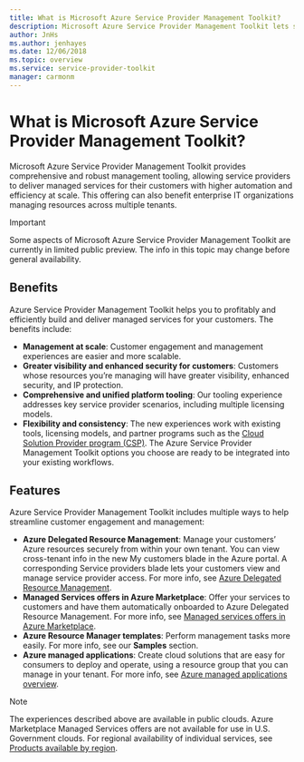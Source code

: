 ```yaml
---
title: What is Microsoft Azure Service Provider Management Toolkit?
description: Microsoft Azure Service Provider Management Toolkit lets service providers deliver managed services for their customers with higher automation and efficiency at scale.
author: JnHs
ms.author: jenhayes
ms.date: 12/06/2018
ms.topic: overview
ms.service: service-provider-toolkit
manager: carmonm
---
```

# What is Microsoft Azure Service Provider Management Toolkit?

Microsoft Azure Service Provider Management Toolkit provides comprehensive and robust management tooling, allowing service providers to deliver managed services for their customers with higher automation and efficiency at scale. This offering can also benefit enterprise IT organizations managing resources across multiple tenants.

> [!IMPORTANT]
> Some aspects of Microsoft Azure Service Provider Management Toolkit are currently in limited public preview. The info in this topic may change before general availability.

## Benefits
Azure Service Provider Management Toolkit helps you to profitably and efficiently build and deliver managed services for your customers. The benefits include:

- **Management at scale**: Customer engagement and management experiences are easier and more scalable.
- **Greater visibility and enhanced security for customers**: Customers whose resources you’re managing will have greater visibility, enhanced security, and IP protection.
- **Comprehensive and unified platform tooling**: Our tooling experience addresses key service provider scenarios, including multiple licensing models.
- **Flexibility and consistency**: The new experiences work with existing tools, licensing models, and partner programs such as the [Cloud Solution Provider program (CSP)](https://docs.microsoft.com/partner-center/csp-overview). The Azure Service Provider Management Toolkit options you choose are ready to be integrated into your existing workflows.

## Features

Azure Service Provider Management Toolkit includes multiple ways to help streamline customer engagement and management:
- **Azure Delegated Resource Management**: Manage your customers’ Azure resources securely from within your own tenant. You can view cross-tenant info in the new My customers blade in the Azure portal. A corresponding Service providers blade lets your customers view and manage service provider access. For more info, see [Azure Delegated Resource Management](concepts/azure-delegated-resource-management.md).
- **Managed Services offers in Azure Marketplace**: Offer your services to customers and have them automatically onboarded to Azure Delegated Resource Management. For more info, see [Managed services offers in Azure Marketplace](concepts/managed-services-offers.md).
- **Azure Resource Manager templates**: Perform management tasks more easily. For more info, see our **Samples** section.  
- **Azure managed applications**: Create cloud solutions that are easy for consumers to deploy and operate, using a resource group that you can manage in your tenant. For more info, see [Azure managed applications overview](https://docs.microsoft.com/azure/managed-applications/overview).

> [!NOTE]
> The experiences described above are available in public clouds. Azure Marketplace Managed Services offers are not available for use in U.S. Government clouds. For regional availability of individual services, see [Products available by region](https://azure.microsoft.com/global-infrastructure/services/).
